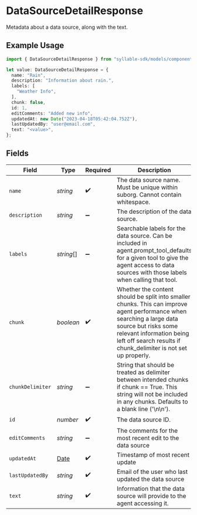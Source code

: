 # DataSourceDetailResponse

Metadata about a data source, along with the text.

## Example Usage

```typescript
import { DataSourceDetailResponse } from "syllable-sdk/models/components";

let value: DataSourceDetailResponse = {
  name: "Rain",
  description: "Information about rain.",
  labels: [
    "Weather Info",
  ],
  chunk: false,
  id: 1,
  editComments: "Added new info",
  updatedAt: new Date("2023-04-18T05:42:04.752Z"),
  lastUpdatedBy: "user@email.com",
  text: "<value>",
};
```

## Fields

| Field                                                                                                                                                                                                                                       | Type                                                                                                                                                                                                                                        | Required                                                                                                                                                                                                                                    | Description                                                                                                                                                                                                                                 | Example                                                                                                                                                                                                                                     |
| ------------------------------------------------------------------------------------------------------------------------------------------------------------------------------------------------------------------------------------------- | ------------------------------------------------------------------------------------------------------------------------------------------------------------------------------------------------------------------------------------------- | ------------------------------------------------------------------------------------------------------------------------------------------------------------------------------------------------------------------------------------------- | ------------------------------------------------------------------------------------------------------------------------------------------------------------------------------------------------------------------------------------------- | ------------------------------------------------------------------------------------------------------------------------------------------------------------------------------------------------------------------------------------------- |
| `name`                                                                                                                                                                                                                                      | *string*                                                                                                                                                                                                                                    | :heavy_check_mark:                                                                                                                                                                                                                          | The data source name. Must be unique within suborg. Cannot contain whitespace.                                                                                                                                                              | Rain                                                                                                                                                                                                                                        |
| `description`                                                                                                                                                                                                                               | *string*                                                                                                                                                                                                                                    | :heavy_minus_sign:                                                                                                                                                                                                                          | The description of the data source.                                                                                                                                                                                                         | Information about rain.                                                                                                                                                                                                                     |
| `labels`                                                                                                                                                                                                                                    | *string*[]                                                                                                                                                                                                                                  | :heavy_minus_sign:                                                                                                                                                                                                                          | Searchable labels for the data source. Can be included in agent.prompt_tool_defaults for a given tool to give the agent access to data sources with those labels when calling that tool.                                                    | [<br/>"Weather Info"<br/>]                                                                                                                                                                                                                  |
| `chunk`                                                                                                                                                                                                                                     | *boolean*                                                                                                                                                                                                                                   | :heavy_check_mark:                                                                                                                                                                                                                          | Whether the content should be split into smaller chunks. This can improve agent performance when searching a large data source but risks some relevant information being left off search results if chunk_delimiter is not set up properly. |                                                                                                                                                                                                                                             |
| `chunkDelimiter`                                                                                                                                                                                                                            | *string*                                                                                                                                                                                                                                    | :heavy_minus_sign:                                                                                                                                                                                                                          | String that should be treated as delimiter between intended chunks if chunk == True. This string will not be included in any chunks. Defaults to a blank line ('\n\n').                                                                     | <br/><br/>                                                                                                                                                                                                                                  |
| `id`                                                                                                                                                                                                                                        | *number*                                                                                                                                                                                                                                    | :heavy_check_mark:                                                                                                                                                                                                                          | The data source ID.                                                                                                                                                                                                                         | 1                                                                                                                                                                                                                                           |
| `editComments`                                                                                                                                                                                                                              | *string*                                                                                                                                                                                                                                    | :heavy_minus_sign:                                                                                                                                                                                                                          | The comments for the most recent edit to the data source                                                                                                                                                                                    | Added new info                                                                                                                                                                                                                              |
| `updatedAt`                                                                                                                                                                                                                                 | [Date](https://developer.mozilla.org/en-US/docs/Web/JavaScript/Reference/Global_Objects/Date)                                                                                                                                               | :heavy_check_mark:                                                                                                                                                                                                                          | Timestamp of most recent update                                                                                                                                                                                                             |                                                                                                                                                                                                                                             |
| `lastUpdatedBy`                                                                                                                                                                                                                             | *string*                                                                                                                                                                                                                                    | :heavy_check_mark:                                                                                                                                                                                                                          | Email of the user who last updated the data source                                                                                                                                                                                          | user@email.com                                                                                                                                                                                                                              |
| `text`                                                                                                                                                                                                                                      | *string*                                                                                                                                                                                                                                    | :heavy_check_mark:                                                                                                                                                                                                                          | Information that the data source will provide to the agent accessing it.                                                                                                                                                                    |                                                                                                                                                                                                                                             |